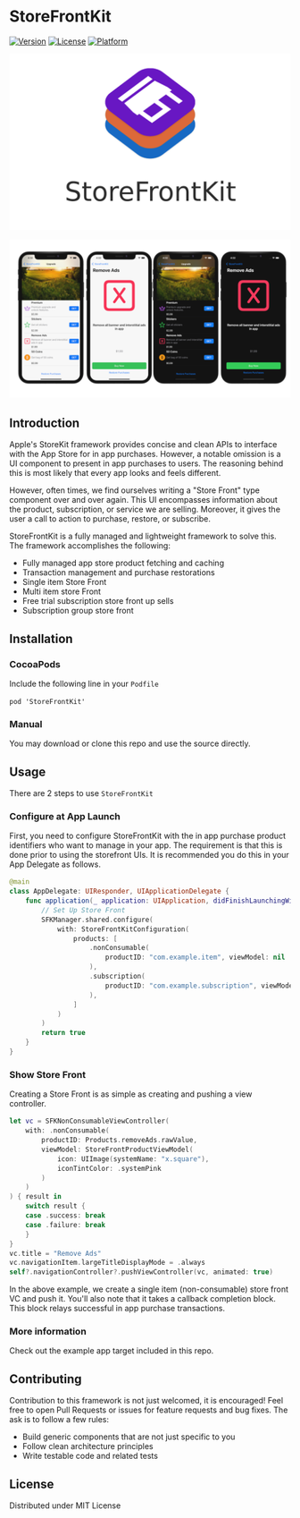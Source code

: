 # StoreFrontKit

[![Version](https://img.shields.io/cocoapods/v/StoreFrontKit.svg?style=flat)](https://cocoapods.org/pods/StoreFrontKit)
[![License](https://img.shields.io/cocoapods/l/StoreFrontKit.svg?style=flat)](https://cocoapods.org/pods/StoreFrontKit)
[![Platform](https://img.shields.io/cocoapods/p/StoreFrontKit.svg?style=flat)](https://cocoapods.org/pods/StoreFrontKit)

![StoreFrontKit Logo](https://raw.githubusercontent.com/AfrazCodes/StoreFrontKit/master/store_front_kit.png)

![StoreFrontKit Examples](https://raw.githubusercontent.com/AfrazCodes/StoreFrontKit/master/header.png)

## Introduction

Apple's StoreKit framework provides concise and clean APIs to interface with the App Store for in app purchases. However, a notable omission is a UI component to present in app purchases to users. The reasoning behind this is most likely that every app looks and feels different.

However, often times, we find ourselves writing a "Store Front" type component over  and over again. This UI encompasses information about the product, subscription, or service we are selling. Moreover, it gives the user a call to action to purchase, restore, or subscribe.

StoreFrontKit is a fully managed and lightweight framework to solve this. The framework accomplishes the following:
- Fully managed app store product fetching and caching
- Transaction management and purchase restorations
- Single item Store Front
- Multi item store Front
- Free trial subscription store front up sells
- Subscription group store front

## Installation

### CocoaPods

Include the following line in your `Podfile`

`pod 'StoreFrontKit'`

### Manual

You may download or clone this repo and use the source directly.

## Usage

There are 2 steps to use `StoreFrontKit`

### Configure at App Launch

First, you need to configure StoreFrontKit with the in app purchase product identifiers who want to manage in your app. The requirement is that this is done prior to using the storefront UIs. It is recommended you do this in your App Delegate as follows.

```swift
@main
class AppDelegate: UIResponder, UIApplicationDelegate {
    func application(_ application: UIApplication, didFinishLaunchingWithOptions launchOptions: [UIApplication.LaunchOptionsKey: Any]?) -> Bool {
        // Set Up Store Front
        SFKManager.shared.configure(
            with: StoreFrontKitConfiguration(
                products: [
                    .nonConsumable(
                        productID: "com.example.item", viewModel: nil
                    ),
                    .subscription(
                        productID: "com.example.subscription", viewModel: nil
                    ),
                ]
            )
        )
        return true
    }
}
```

### Show Store Front

Creating a Store Front is as simple as creating and pushing a view controller.

```swift
let vc = SFKNonConsumableViewController(
    with: .nonConsumable(
        productID: Products.removeAds.rawValue,
        viewModel: StoreFrontProductViewModel(
            icon: UIImage(systemName: "x.square"),
            iconTintColor: .systemPink
        )
    )
) { result in
    switch result {
    case .success: break
    case .failure: break
    }
}
vc.title = "Remove Ads"
vc.navigationItem.largeTitleDisplayMode = .always
self?.navigationController?.pushViewController(vc, animated: true)
```

In the above example, we create a single item (non-consumable) store front VC and push it. You'll also note that it takes a callback completion block. This block relays successful in app purchase transactions.

### More information

Check out the example app target included in this repo.

## Contributing

Contribution to this framework is not just welcomed, it is encouraged! Feel free to open Pull Requests or issues for feature requests and bug fixes. The ask is to follow a few rules:
- Build generic components that are not just specific to you
- Follow clean architecture principles
- Write testable code and related tests

## License

Distributed under MIT License
